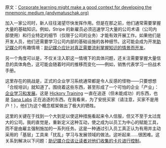 原文：[Corporate learning might make a good context for developing the mnemonic medium (andymatuschak.org)](https://notes.andymatuschak.org/z2mEHqQduqYFYoPL7pXmvW6mmLeMZ7515W5s)

加入一家公司时，新人往往渴望尽快发挥作用。但是在那之前，他们通常需要掌握大量的基础知识。例如，Stripe 的新雇员必须迅速学习大量的公司术语（公司内部使用）和行业特定的细节（仅限于公司的业务）才能有效开展工作。如果他们是开发人员，他们还需要学习公司内部的基础设施的各种细节。这可能会成为开发[助记媒介](https://notes.andymatuschak.org/z4rRX3qwSSJRsEkdXKwH2shamgHNeRthrMLiF)的有趣情境：[助记媒介应针对真正需要流利掌握知识的情景而开发](https://notes.andymatuschak.org/zLVJdDJ7jahsFYfTRU7LKbxsMYdpZWUbKB6)。

另一个角度可以是，不仅关注入职这一情境下的具体问题，还关注需要掌握大量信息的具体角色，这可能会随着时间的推移而变化——例如，销售代表学习一份战术手册。

这里存在的挑战是，正式的企业学习系统通常都是令人反感的怪物——只要想想「合规培训」就知道了。围绕着这些东西，甚至形成了一个可怕的企业「产业」： [企业学习和发展](https://notes.andymatuschak.org/z4vEyun29stDLkcXKoTEVQ7nqgnzN17zGbh3i)。这是 [Hickory Training](https://notes.andymatuschak.org/z6KUuSL9EoVeQgnYmfmLiVBeaxrqqcn8qMsmG) 一直在追逐（但未能成功）的东西，也是 [Sana Labs](https://notes.andymatuschak.org/z4xUYCRTU7uUjZhafKD3jAcn5u5mHsDJwPMcc) 正在追逐的东西。在我看来，为了安抚买家（请注意，买家不是用户！），他们为这个概念框架做出了极大的牺牲。

这里的关键在于找到一个大到足以使这种措施看起来令人信服，但又不至于太过庞大的公司。我的直觉是，重新定义这种互动，使之成为以员工为中心的赋能工具，而不是由雇主强制施加的一系列任务。这是一种通过引入员工真正认为有用并主动采用的「基层」工具来「扰乱」学习与发展领域的做法。这听起来......很困难。这关系到解决以下问题：[助记媒介应该让读者对他们收集的卡片进行控制](https://notes.andymatuschak.org/z3XqmAYKcD411jZgBik9oyXgcrarXycADWVeh)。